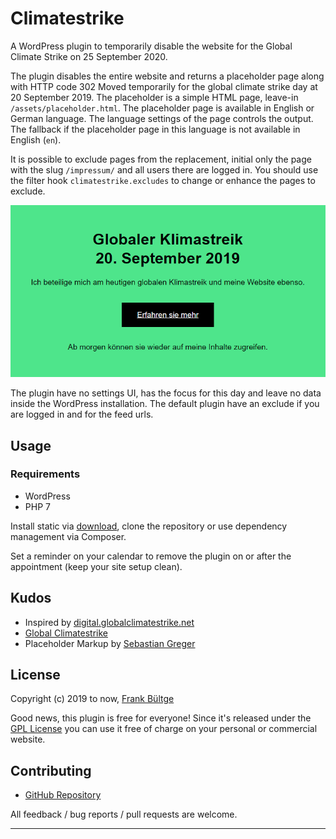 # Climatestrike

A WordPress plugin to temporarily disable the website for the Global Climate Strike on 25 September 2020.

The plugin disables the entire website and returns a placeholder page along with HTTP code 302 Moved temporarily for the global climate strike day at 20 September 2019. The placeholder is a simple HTML page, leave-in `/assets/placeholder.html`. The placeholder page is available in English or German language. The language settings of the page controls the output. The fallback if the placeholder page in this language is not available in English (`en`). 

It is possible to exclude pages from the replacement, initial only the page with the slug `/impressum/` and all users there are logged in. You should use the filter hook `climatestrike.excludes` to change or enhance the pages to exclude. 

![Preview of placeholder page](./assets/img/screenshot-1.png "Preview of placeholder page")

The plugin have no settings UI, has the focus for this day and leave no data inside the WordPress installation. The default plugin have an exclude if you are logged in and for the feed urls.

## Usage
### Requirements
 * WordPress
 * PHP 7

Install static via [download](https://github.com/bueltge/climatestrike/releases), clone the repository or use dependency management via Composer.

Set a reminder on your calendar to remove the plugin on or after the appointment (keep your site setup clean).

## Kudos
* Inspired by [digital.globalclimatestrike.net](https://digital.globalclimatestrike.net/)
* [Global Climatestrike](https://globalclimatestrike.net)
* Placeholder Markup by [Sebastian Greger](https://github.com/sebastiangreger)

## License
Copyright (c) 2019 to now, [Frank Bültge](https://bueltge.de)

Good news, this plugin is free for everyone! Since it's released under the [GPL License](./LICENSE) you can use it free of charge on your personal or commercial website.

## Contributing

 * [GitHub Repository](https://github.com/bueltge/climatestrike)

All feedback / bug reports / pull requests are welcome.

---
